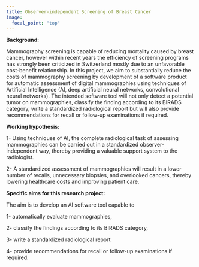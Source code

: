 ```yaml
---
title: Observer-independent Screening of Breast Cancer
image: 
  focal_point: "top"
---
```



<!--more-->

**Background:** 

Mammography screening is capable of reducing mortality caused by breast cancer, however within recent years the efficiency of screening programs has strongly been criticized in Switzerland mostly due to an unfavorable cost-benefit relationship. In this project, we aim to substantially reduce the costs of mammography screening by development of a software product for automatic assessment of digital mammographies using techniques of Artificial Intelligence (AI, deep artificial neural networks, convolutional neural networks). The intended software tool will not only detect a potential tumor on mammographies, classify the finding according to its BIRADS category, write a standardized radiological report but will also provide recommendations for recall or follow-up examinations if required.  


**Working hypothesis:** 


1- Using techniques of AI, the complete radiological task of assessing mammographies can be carried out in a standardized observer-independent way, thereby providing a valuable support system to the radiologist.

2- A standardized assessment of mammographies will result in a lower number of recalls, unnecessary biopsies, and overlooked cancers, thereby lowering healthcare costs and improving patient care.



**Specific aims for this research project:**

The aim is to develop an AI software tool capable to

1- automatically evaluate mammographies,

2- classify the findings according to its BIRADS category,

3- write a standardized radiological report

4- provide recommendations for recall or follow-up examinations if required.


